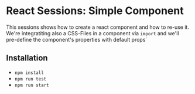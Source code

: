 # React Sessions: Simple Component

This sessions shows how to create a react component and how to re-use it.
We're integratiting also a CSS-Files in a component via `import` and we'll pre-define the component's properties with default props`

## Installation
* `npm install`
* `npm run test`
* `npm run start`
